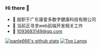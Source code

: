 ### Hi there 👋

- 🔭 就职于广东康爱多数字健康科技有限公司
- 👯 当前正寻求web前端开发相关工作
- 💬 1093683149@qq.com

[![panle666's github stats](https://github-readme-stats.vercel.app/api?username=panle666&layout=compact&theme=dracula&count_private=true "![panle666's github stats")](https://github.com/panle666/github-readme-stats) [![Top Langs](https://github-readme-stats.vercel.app/api/top-langs/?username=panle666&theme=dracula&layout=compact)](https://github.com/panle666/github-readme-stats)


